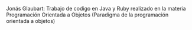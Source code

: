 Jonás Glaubart: Trabajo de codigo en Java y Ruby realizado en la materia Programación Orientada a Objetos (Paradigma de la programación orientada a objetos)
